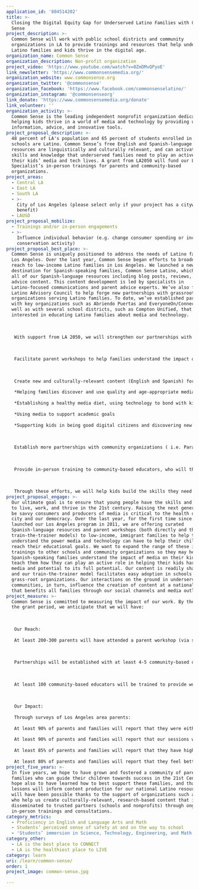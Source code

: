 ```yaml
---
application_id: '804514202'
title: >-
  Closing the Digital Equity Gap for Underserved Latino Families with Common
  Sense
project_description: >-
  Common Sense will work with public school districts and community
  organizations in LA to provide trainings and resources that help underserved
  Latino families and kids thrive in the digital age.
organization_name: Common Sense
organization_description: Non-profit organization
project_video: 'https://www.youtube.com/watch?v=0ZmDMvQPyoE'
link_newsletter: 'https://www.commonsensemedia.org/'
organization_website: www.commonsense.org
organization_twitter: '@commonsense'
organization_facebook: 'https://www.facebook.com/commonsenselatino/'
organization_instagram: '@commonsenseorg'
link_donate: 'https://www.commonsensemedia.org/donate'
link_volunteer: ''
organization_activity: >-
  Common Sense is the leading independent nonprofit organization dedicated to
  helping kids thrive in a world of media and technology by providing unbiased
  information, advice, and innovative tools.
project_proposal_description: >-
  48 percent of LA's population and 65 percent of students enrolled in public
  schools are Latino. Common Sense’s free English and Spanish-language online
  resources are linguistically and culturally relevant, and can activate the
  skills and knowledge that underserved families need to play an active role in
  their kids’ media and tech lives. A grant from LA2050 will fund our Latino
  Specialist’s in-person trainings for parents and community-based
  organizations.
project_areas:
  - Central LA
  - East LA
  - South LA
  - >-
    City of Los Angeles (please select only if your project has a citywide
    benefit)
  - LAUSD
project_proposal_mobilize:
  - Trainings and/or in-person engagements
  - >-
    Influence individual behavior (e.g. change consumer spending or increase
    conservation activity)
project_proposal_best_place: >-
  Common Sense is uniquely positioned to address the needs of Latino families in
  Los Angeles. Over the last year, Common Sense began efforts to broaden our
  reach to low-income Latino families in Los Angeles. We launched a new
  destination for Spanish-speaking families, Common Sense Latino, which features
  all of our Spanish-language resources including blog posts, reviews, and
  advice content. This content development is led by specialists in
  Latino-focused communications and parent advice experts. We’ve also formed a
  Latino Advisory Council to help forge new partnerships with grassroots LA
  organizations serving Latino families. To date, we’ve established partnerships
  with key organizations such as Abriendo Puertas and EveryoneOn/ConnectHome, as
  well as with several school districts, such as Compton Unified, that are
  interested in educating Latino families about media and technology. 
   
   
   
   With support from LA 2050, we will strengthen our partnerships with these organizations as well as build relationships with additional nonprofits working with Latino families. These partnerships allow us to bring the content we are creating at the national level directly to parents locally. Specifically, we will engage in the following activities: 
   
   
   
   Facilitate parent workshops to help families understand the impact of media and how to best guide their kids - a unique opportunity for families who are not tech savvy to understand better the digital world, identify tools to support their kids goals, feel safe so they can learn. 
   
   
   
   Create new and culturally-relevant content (English and Spanish) for families, including tip sheets, recommended lists, and other parent-facing resources covering a wide range of topics including:
   
   *Helping families discover and use quality and age-appropriate media with their kids
   
   *Establishing a healthy media diet, using technology to bond with kids, and media that brings family together
   
   *Using media to support academic goals
   
   *Supporting kids in being good digital citizens and discovering new ways that technology can empower kids’ learning at home and in school
   
   
   
   Establish more partnerships with community organizations ( i.e. Para Los Ninos, First 5 LA) to disseminate our content with the families they serve.
   
   
   
   Provide in-person training to community-based educators, who will then provide workshops to families on media and technology issues
   
   
   
   Through these efforts, we will help kids build the skills they need to harness technology for learning and life - from using the internet safely and responsibly to using media and technology to optimize learning. Our award-winning Digital Citizenship program covers media balance and well being, digital footprint and identity, privacy and safety, relationships and communication, digital drama, cyberbullying and hate speech, and news and media literacy. This comprehensive work will be executed by a team of people in our LA office, supported by our national staff who are creating the programmatic resources.
project_proposal_engage: >-
  Our ultimate goal is to ensure that young people have the skills and knowledge
  to live, work, and thrive in the 21st century. Raising the next generation to
  be savvy consumers and producers of media is critical to the health of our
  city and our democracy. Over the last year, for the first time since we
  launched our Los Angeles program in 2011, we are offering curated
  Spanish-language resources and parent workshops (both directly and through a
  train-the-trainer models) to low-income, immigrant families to help them
  understand the power media and technology can have to help their children
  reach their educational goals. We want to expand the range of these in-person
  trainings to other schools and community organizations so they may help more
  Spanish-speaking families understand the impact of media on their kids and
  teach them how they can play an active role in helping their kids harness
  media and potential to its full potential. Our content is readily sharable,
  and our train-the-trainer model facilitates easy adoption in schools and
  grass-root organizations. Our interactions on the ground in underserved
  communities, in turn, influence the creation of content at a national level
  that benefits all families through our social channels and media outlets.
project_measure: >-
  Common Sense is committed to measuring the impact of our work. By the end of
  the grant period, we anticipate that we will have:
   
   
   
   Our Reach:
   
   At least 200-300 parents will have attended a parent workshop (via schools or community partners). These workshops offer a better understanding of the digital world, identify tools that support the educational goals of the family, and allow underserved parents to feel welcome in a safe environment for learning. 
   
   
   
   Partnerships will be established with at least 4-5 community-based organizations in LA who will disseminate Common Sense content.
   
   
   
   At least 100 community-based educators will be trained to provide workshops to families on media and technology issues. All participants in the train-the-trainer programs will receive recognition for being agents of changes in their community as a Common Sense Technology Champion.
   
    
   
   Our Impact:
   
   Through surveys of Los Angeles area parents:
   
   At least 90% of parents and families will report that they were either “very satisfied” or “satisfied” with Common Sense sessions 
   
   At least 90% of parents and families will report that our sessions were of “high quality” or “quality.” 
   
   At least 85% of parents and families will report that they have higher levels of confidence in helping guide their kids to be good digital citizens
   
   At least 80% of parents and families will report that they feel better educated on where they can go to access more information and support on digital tools to support learning at home
project_five_years: >-
  In five years, we hope to have grown and fostered a community of parents and
  families who can guide their children towards success in the 21st Century. We
  hope also to have learned how to best support these families, and that these
  lessons will inform content production for our national Latino resources. This
  will have been possible thanks to the support of organizations such as LA2050,
  who help us create culturally-relevant, research-based content that is
  disseminated to trusted partners (schools and nonprofits) through ongoing
  in-person trainings and consultations.
category_metrics:
  - Proficiency in English and Language Arts and Math
  - Students’ perceived sense of safety at and on the way to school
  - 'Students’ immersion in Science, Technology, Engineering, and Math content'
category_other:
  - LA is the best place to CONNECT
  - LA is the healthiest place to LIVE
category: learn
uri: /learn/common-sense/
order: 1
project_image: common-sense.jpg

---
```

